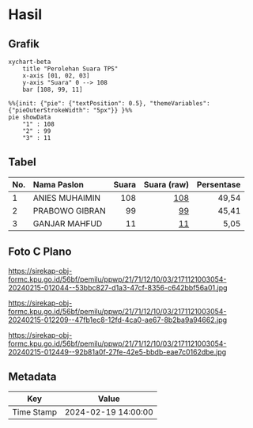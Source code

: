# Hasil

## Grafik

```mermaid
xychart-beta
    title "Perolehan Suara TPS"
    x-axis [01, 02, 03]
    y-axis "Suara" 0 --> 108
    bar [108, 99, 11]
```

```mermaid
%%{init: {"pie": {"textPosition": 0.5}, "themeVariables": {"pieOuterStrokeWidth": "5px"}} }%%
pie showData
    "1" : 108
    "2" : 99
    "3" : 11
```

## Tabel

| No. | Nama Paslon    | Suara | Suara (raw) | Persentase |
|:--- |:-------------- | -----:| -----------:| ----------:|
| 1   | ANIES MUHAIMIN | 108   | [108][p-1]  | 49,54      |
| 2   | PRABOWO GIBRAN | 99    | [99][p-2]   | 45,41      |
| 3   | GANJAR MAHFUD  | 11    | [11][p-3]   | 5,05       |


[p-1]: https://github.com/gigit-pemilu/pemilu-2024-21-kepulauan-riau/blob/main/pilpres/hitung-suara/sub/21-kepulauan-riau/sub/71-kota-batam/sub/12-batu-aji/sub/1003-kibing/sub/054-tps/sub/paslon-1.txt
[p-2]: https://github.com/gigit-pemilu/pemilu-2024-21-kepulauan-riau/blob/main/pilpres/hitung-suara/sub/21-kepulauan-riau/sub/71-kota-batam/sub/12-batu-aji/sub/1003-kibing/sub/054-tps/sub/paslon-2.txt
[p-3]: https://github.com/gigit-pemilu/pemilu-2024-21-kepulauan-riau/blob/main/pilpres/hitung-suara/sub/21-kepulauan-riau/sub/71-kota-batam/sub/12-batu-aji/sub/1003-kibing/sub/054-tps/sub/paslon-3.txt

## Foto C Plano

https://sirekap-obj-formc.kpu.go.id/56bf/pemilu/ppwp/21/71/12/10/03/2171121003054-20240215-012044--53bbc827-d1a3-47cf-8356-c642bbf56a01.jpg

https://sirekap-obj-formc.kpu.go.id/56bf/pemilu/ppwp/21/71/12/10/03/2171121003054-20240215-012209--47fb1ec8-12fd-4ca0-ae67-8b2ba9a94662.jpg

https://sirekap-obj-formc.kpu.go.id/56bf/pemilu/ppwp/21/71/12/10/03/2171121003054-20240215-012449--92b81a0f-27fe-42e5-bbdb-eae7c0162dbe.jpg


## Metadata

| Key        | Value               |
| ---------- | ------------------- |
| Time Stamp | 2024-02-19 14:00:00 |



